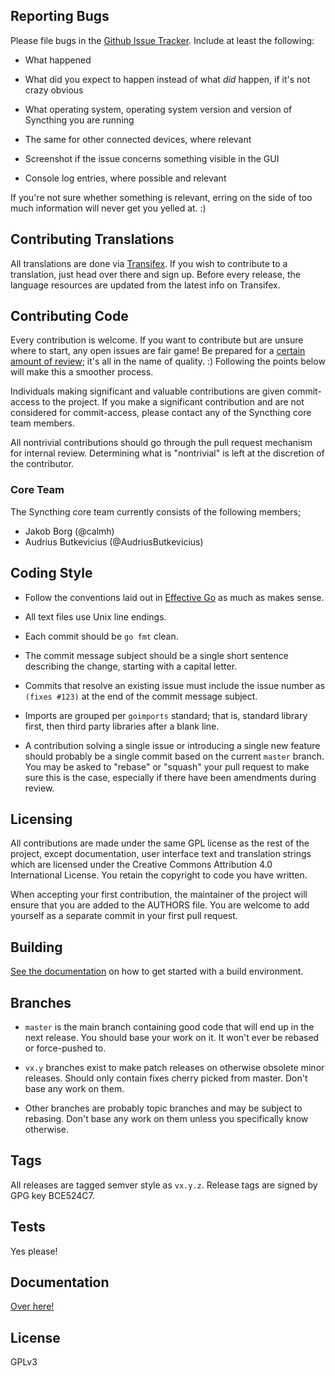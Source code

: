 ## Reporting Bugs

Please file bugs in the [Github Issue
Tracker](https://github.com/syncthing/syncthing/issues). Include at
least the following:

 - What happened

 - What did you expect to happen instead of what *did* happen, if it's
   not crazy obvious

 - What operating system, operating system version and version of
   Syncthing you are running

 - The same for other connected devices, where relevant

 - Screenshot if the issue concerns something visible in the GUI

 - Console log entries, where possible and relevant

If you're not sure whether something is relevant, erring on the side of
too much information will never get you yelled at. :)

## Contributing Translations

All translations are done via
[Transifex](https://www.transifex.com/projects/p/syncthing/). If you
wish to contribute to a translation, just head over there and sign up.
Before every release, the language resources are updated from the
latest info on Transifex.

## Contributing Code

Every contribution is welcome. If you want to contribute but are unsure
where to start, any open issues are fair game! Be prepared for a
[certain amount of review](https://discourse.syncthing.net/t/733); it's
all in the name of quality. :) Following the points below will make this
a smoother process.

Individuals making significant and valuable contributions are given
commit-access to the project. If you make a significant contribution and
are not considered for commit-access, please contact any of the
Syncthing core team members.

All nontrivial contributions should go through the pull request
mechanism for internal review. Determining what is "nontrivial" is left
at the discretion of the contributor.

### Core Team

The Syncthing core team currently consists of the following members;

 - Jakob Borg (@calmh)
 - Audrius Butkevicius (@AudriusButkevicius)

## Coding Style

- Follow the conventions laid out in [Effective Go](https://golang.org/doc/effective_go.html)
  as much as makes sense.

- All text files use Unix line endings.

- Each commit should be `go fmt` clean.

- The commit message subject should be a single short sentence
  describing the change, starting with a capital letter.

- Commits that resolve an existing issue must include the issue number
  as `(fixes #123)` at the end of the commit message subject.

- Imports are grouped per `goimports` standard; that is, standard
  library first, then third party libraries after a blank line.

- A contribution solving a single issue or introducing a single new
  feature should probably be a single commit based on the current
  `master` branch. You may be asked to "rebase" or "squash" your pull
  request to make sure this is the case, especially if there have been
  amendments during review.

## Licensing

All contributions are made under the same GPL license as the rest of the
project, except documentation, user interface text and translation
strings which are licensed under the Creative Commons Attribution 4.0
International License. You retain the copyright to code you have
written.

When accepting your first contribution, the maintainer of the project
will ensure that you are added to the AUTHORS file. You are welcome to
add yourself as a separate commit in your first pull request.

## Building

[See the documentation](http://discourse.syncthing.net/t/44) on how to
get started with a build environment.

## Branches

 - `master` is the main branch containing good code that will end up in
   the next release. You should base your work on it. It won't ever be
   rebased or force-pushed to.

 - `vx.y` branches exist to make patch releases on otherwise obsolete
   minor releases. Should only contain fixes cherry picked from master.
   Don't base any work on them.

 - Other branches are probably topic branches and may be subject to
   rebasing. Don't base any work on them unless you specifically know
   otherwise.

## Tags

All releases are tagged semver style as `vx.y.z`. Release tags are
signed by GPG key BCE524C7.

## Tests

Yes please!

## Documentation

[Over here!](http://discourse.syncthing.net/category/documentation)

## License

GPLv3
